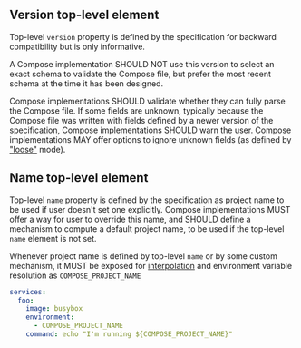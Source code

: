 ## Version top-level element

Top-level `version` property is defined by the specification for backward compatibility but is only informative.

A Compose implementation SHOULD NOT use this version to select an exact schema to validate the Compose file, but
prefer the most recent schema at the time it has been designed.

Compose implementations SHOULD validate whether they can fully parse the Compose file. If some fields are unknown, typically
because the Compose file was written with fields defined by a newer version of the specification, Compose implementations
SHOULD warn the user. Compose implementations MAY offer options to ignore unknown fields (as defined by ["loose"](01-status.md#requirements-and-optional-attributes) mode).

## Name top-level element

Top-level `name` property is defined by the specification as project name to be used if user doesn't set one explicitly. 
Compose implementations MUST offer a way for user to override this name, and SHOULD define a mechanism to compute a
default project name, to be used if the top-level `name` element is not set.

Whenever project name is defined by top-level `name` or by some custom mechanism, it MUST be exposed for 
[interpolation](12-interpolation.md) and environment variable resolution as `COMPOSE_PROJECT_NAME`

```yml
services:
  foo:
    image: busybox
    environment:
      - COMPOSE_PROJECT_NAME
    command: echo "I'm running ${COMPOSE_PROJECT_NAME}"
```

